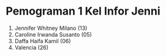 # Pemograman 1 Kel Infor Jenni
1. Jennifer Whitney Milano (13)
2. Caroline Irwanda Susanto (05)
3. Daffa Haifa Kamil (06)
4. Valencia (26)
